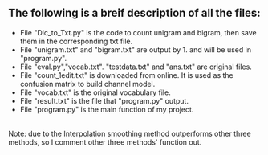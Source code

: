 ## The following is a breif description of all the files:
  * File "Dic_to_Txt.py" is the code to count unigram and bigram, then save them in the corresponding txt file.
  * File "unigram.txt" and "bigram.txt" are output by 1. and will be used in "program.py".
  * File "eval.py","vocab.txt". "testdata.txt" and "ans.txt" are original files.
  * File "count_1edit.txt" is downloaded from online. It is used as the 
confusion matrix to build channel model.
  * File "vocab.txt" is the original vocabulary file. 
  * File "result.txt" is the file that "program.py" output.
  * File "program.py" is the main function of my project.
  <br>
  Note: due to the Interpolation smoothing method outperforms other three methods, so I comment other three methods' function out.
